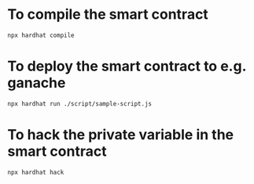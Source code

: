 # To compile the smart contract
```
npx hardhat compile
```

# To deploy the smart contract to e.g. ganache
```
npx hardhat run ./script/sample-script.js
```

# To hack the private variable in the smart contract
```
npx hardhat hack
```







<!-- # Basic Sample Hardhat Project

This project demonstrates a basic Hardhat use case. It comes with a sample contract, a test for that contract, a sample script that deploys that contract, and an example of a task implementation, which simply lists the available accounts.

Try running some of the following tasks:

```shell
npx hardhat accounts
npx hardhat compile
npx hardhat clean
npx hardhat test
npx hardhat node
node scripts/sample-script.js
npx hardhat help
```
 -->
